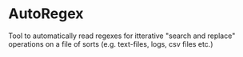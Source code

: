 # AutoRegex
Tool to automatically read regexes for itterative "search and replace" operations on a file of sorts (e.g. text-files, logs, csv files etc.)

